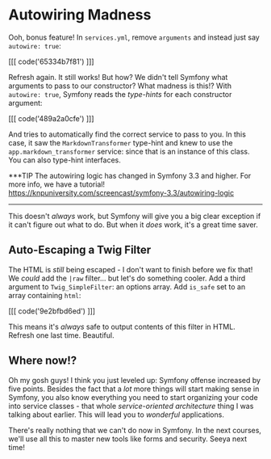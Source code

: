 # Autowiring Madness

Ooh, bonus feature! In `services.yml`, remove `arguments` and instead just say
`autowire: true`:

[[[ code('65334b7f81') ]]]

Refresh again. It still works! But how? We didn't tell Symfony what arguments to pass
to our constructor? What madness is this!? With `autowire: true`, Symfony reads the
*type-hints* for each constructor argument:

[[[ code('489a2a0cfe') ]]]

And tries to automatically find the correct service to pass to you. In this case,
it saw the `MarkdownTransformer` type-hint and knew to use the `app.markdown_transformer`
service: since that is an instance of this class. You can also type-hint interfaces.

***TIP
The autowiring logic has changed in Symfony 3.3 and higher. For more info, we have
a tutorial! https://knpuniversity.com/screencast/symfony-3.3/autowiring-logic
***

This doesn't *always* work, but Symfony will give you a big clear exception if it
can't figure out what to do. But when it *does* work, it's a great time saver.

## Auto-Escaping a Twig Filter

The HTML is *still* being escaped - I don't want to finish before we fix that! We
*could* add the `|raw` filter... but let's do something cooler. Add a third argument
to `Twig_SimpleFilter`: an options array. Add `is_safe` set to an array containing `html`:

[[[ code('9e2bfbd6ed') ]]]

This means it's *always* safe to output contents of this filter in HTML.
Refresh one last time. Beautiful.

## Where now!?

Oh my gosh guys! I think you just leveled up: Symfony offense increased by five points.
Besides the fact that a *lot* more things will start making sense in Symfony, you
also know everything you need to start organizing your code into service classes - that
whole *service-oriented architecture* thing I was talking about earlier. This will
lead you to *wonderful* applications.

There's really nothing that we can't do now in Symfony. In the next courses, we'll
use all this to master new tools like forms and security. Seeya next time!
